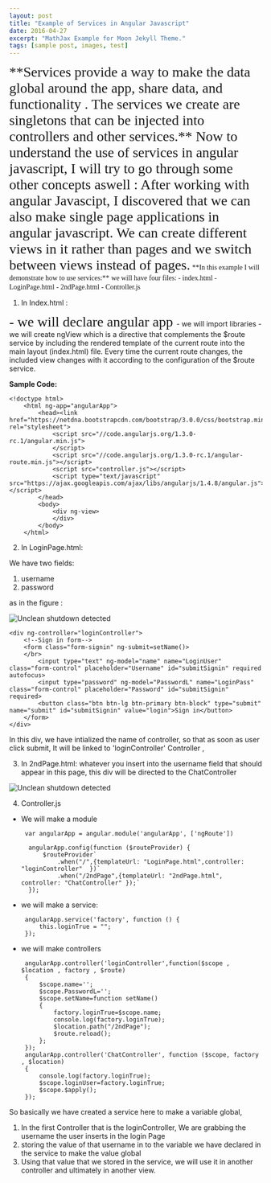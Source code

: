 ```yaml
---
layout: post
title: "Example of Services in Angular Javascript"
date: 2016-04-27
excerpt: "MathJax Example for Moon Jekyll Theme."
tags: [sample post, images, test]
---
```


<span style="font-family: Babas; font-size: 2em;">
**Services provide a way to make the data global around the app, share data, and functionality . The services we create are singletons that can be injected into controllers and other services.**
</span>

<span style="font-family: Babas; font-size: 2em;">
Now to understand the use of services in angular javascript, I will try to go through some other concepts aswell : 
After working with angular Javascipt, I discovered that we can also make single page applications in angular javascript.
We can create different views in it rather than pages and we switch between views instead of pages.</span>


<span style="font-family: Babas; font-size: 1em;">
**In this example I will demonstrate how to use services:**</span>

<span style="font-family: Babas; font-size: 1em;">
we will have four files:
</span>

<span style="font-family: Babas; font-size: 1em;">
  - index.html </span>	

<span style="font-family: Babas; font-size: 1em;">
  - LoginPage.html</span>	


<span style="font-family: Babas; font-size: 1em;">
  - 2ndPage.html</span>	
  

<span style="font-family: Babas; font-size: 1em;">
  - Controller.js</span>
   

1. In Index.html :

<span style="font-family: Babas; font-size: 2em;">
  - we will declare angular app </span>	
  - we will import libraries
  - we will create ngView which is a directive that complements the $route service by including the rendered template of the current route into   the main layout (index.html) file. Every time the current route changes, the included view changes with it according to the configuration of   the $route service.
	

**Sample Code:**
    
    <!doctype html>
        <html ng-app="angularApp">
            <head><link href="https://netdna.bootstrapcdn.com/bootstrap/3.0.0/css/bootstrap.min.css"  rel="stylesheet">
                <script src="//code.angularjs.org/1.3.0-rc.1/angular.min.js">
                </script>
                <script src="//code.angularjs.org/1.3.0-rc.1/angular-route.min.js"></script>
                <script src="controller.js"></script>
                <script type="text/javascript" src="https://ajax.googleapis.com/ajax/libs/angularjs/1.4.8/angular.js"></script>
            </head>
            <body>
                <div ng-view>
                </div>
            </body>
        </html>


2. In LoginPage.html:

We have two fields:

 1. username
 2. password
 
 as in the figure :
 
![Unclean shutdown detected](//lailashaikh.github.io/assets/img/login.PNG)

    <div ng-controller="loginController">
        <!--Sign in form-->
        <form class="form-signin" ng-submit=setName()>
        </br>
            <input type="text" ng-model="name" name="LoginUser" class="form-control" placeholder="Username" id="submitSignin" required autofocus>    
            <input type="password" ng-model="PasswordL" name="LoginPass" class="form-control" placeholder="Password" id="submitSignin" required>
            <button class="btn btn-lg btn-primary btn-block" type="submit" name="submit" id="submitSignin" value="login">Sign in</button>
        </form>
    </div>
       
In this div, we have intialized the name of controller, so that as soon as user click submit, It will be linked to 'loginController' Controller ,
   
3. In 2ndPage.html:
whatever you insert into the username field that should appear in this page, 
this div will be directed to the ChatController

![Unclean shutdown detected](//lailashaikh.github.io/assets/img/LoginApproved.PNG)


4. Controller.js

- We will  make a module 
    

               
       var angularApp = angular.module('angularApp', ['ngRoute'])
			
        angularApp.config(function ($routeProvider) {
	        $routeProvider`
			    .when("/",{templateUrl: "LoginPage.html",controller: "loginController"  })`
	            .when("/2ndPage",{templateUrl: "2ndPage.html", controller: "ChatController" });`        
	    });


*  we will make a service: 
	
        
        
        angularApp.service('factory', function () {
		    this.loginTrue = "";
	    });



 * we will make controllers
    





        angularApp.controller('loginController',function($scope , $location , factory , $route)
	    {
	        $scope.name='';
	        $scope.PasswordL='';   
            $scope.setName=function setName()
            {
		        factory.loginTrue=$scope.name;
		        console.log(factory.loginTrue);
		        $location.path("/2ndPage");
		        $route.reload();
	        };
	    });
	    angularApp.controller('ChatController', function ($scope, factory , $location)
	    {
	        console.log(factory.loginTrue);
	        $scope.loginUser=factory.loginTrue;
	        $scope.$apply();
	    });

So basically we have created a service here to make a variable global, 
1. In the first Controller that is the loginController, We are grabbing the username the user inserts in the login Page
2. storing the value of that username in to the variable we have declared in the service to make the value global
3. Using that value that we stored in the service, we will use it in another controller and ultimately in another view. 

